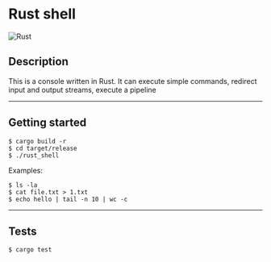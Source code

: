# Rust shell

![Rust](https://img.shields.io/badge/rust-%23000000.svg?style=for-the-badge&logo=rust&logoColor=white)

## Description

This is a console written in Rust. It can execute simple commands, redirect input and output streams, execute a pipeline

---

## Getting started

```console
$ cargo build -r
$ cd target/release
$ ./rust_shell
```

Examples:

```console
$ ls -la
$ cat file.txt > 1.txt
$ echo hello | tail -n 10 | wc -c
```

---

## Tests

```console
$ cargo test
```
